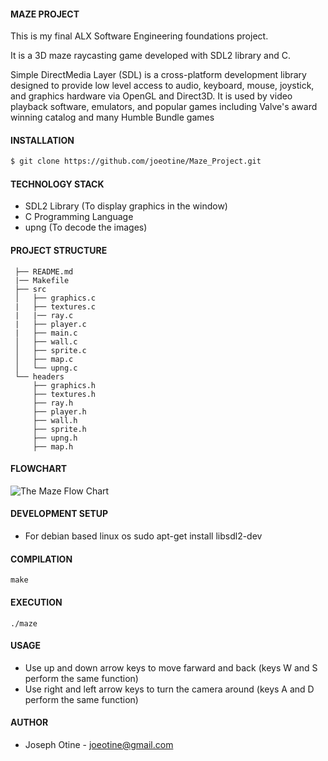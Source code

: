 #### MAZE PROJECT

This is my final ALX Software Engineering foundations project.

It is a 3D maze raycasting game developed with SDL2 library and C.

Simple DirectMedia Layer (SDL) is a cross-platform development library designed to provide low level access to audio, keyboard, mouse, joystick, and graphics hardware via OpenGL and Direct3D. It is used by video playback software, emulators, and popular games including Valve's award winning catalog and many Humble Bundle games

#### INSTALLATION
```sh
$ git clone https://github.com/joeotine/Maze_Project.git
```
#### TECHNOLOGY STACK
- SDL2 Library (To display graphics in the window)
- C Programming Language
- upng (To decode the images)

#### PROJECT STRUCTURE

```
 ├── README.md
 |── Makefile
 ├── src
 │   ├── graphics.c         
 |   ├── textures.c  
 |   |── ray.c  
 |   ├── player.c  
 |   ├── main.c  
 │   ├── wall.c
 │   ├── sprite.c 
 │   ├── map.c 
 │   └── upng.c
 └── headers
     ├── graphics.h
     ├── textures.h
     ├── ray.h
     ├── player.h
     ├── wall.h
     ├── sprite.h
     ├── upng.h
     ├── map.h
```

#### FLOWCHART

![The Maze Flow Chart](https://i.imgur.com/GRM5v9E.png)

#### DEVELOPMENT SETUP

- For debian based linux os  sudo apt-get install libsdl2-dev

#### COMPILATION

`make`

#### EXECUTION

`./maze`

#### USAGE

- Use up and down arrow keys to move farward and back (keys W and S perform the same function)
- Use right and left arrow keys to turn the camera around (keys A and D perform the same function) 

#### AUTHOR

- Joseph Otine - joeotine@gmail.com
